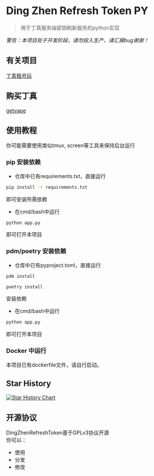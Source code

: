# Ding Zhen Refresh Token PY
> 用于丁真服务端密钥刷新服务的python实现

*警告：本项目处于开发阶段，请勿投入生产，请汇报bug谢谢！*

## 有关项目
[丁真租号玩](https://github.com/CubeWhyMC/DingZhenServlet) 

## 购买丁真
[getvape](https://getvape.today/)

## 使用教程

你可能需要使用类似tmux, screen等工具来保持后台运行

### pip 安装依赖
- 仓库中已有requirements.txt，直接运行
```sh
pip install -r requirements.txt
```
即可安装所需依赖

- 在cmd/bash中运行
```sh
python app.py
```
即可打开本项目 

### pdm/poetry 安装依赖

- 仓库中已有pyproject.toml，直接运行
```sh
pdm install
```
```sh
poetry install
```
安装依赖
- 在cmd/bash中运行
```sh
python app.py
```
即可打开本项目

### Docker 中运行

本项目已有dockerfile文件，请自行启动。

## Star History

[![Star History Chart](https://api.star-history.com/svg?repos=CubeWhyMC/DingZhenServlet,zszfympx/DingZhenRefreshTokenPY&type=Date)](https://star-history.com/#CubeWhyMC/DingZhenServlet&zszfympx/DingZhenRefreshTokenPY&Date)

## 开源协议
DingZhenRefreshToken基于GPLv3协议开源  
你可以：  
- 使用
- 分发
- 修改

